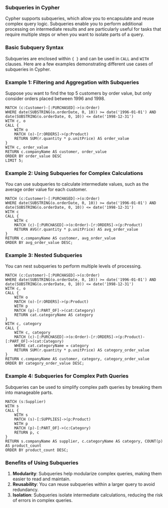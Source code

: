 ### Subqueries in Cypher

Cypher supports subqueries, which allow you to encapsulate and reuse complex query logic. Subqueries enable you to perform additional processing on intermediate results and are particularly useful for tasks that require multiple steps or when you want to isolate parts of a query.

### Basic Subquery Syntax

Subqueries are enclosed within `{ }` and can be used in `CALL` and `WITH` clauses. Here are a few examples demonstrating different use cases of subqueries in Cypher.

### Example 1: Filtering and Aggregation with Subqueries

Suppose you want to find the top 5 customers by order value, but only consider orders placed between 1996 and 1998.

```cypher
MATCH (c:Customer)-[:PURCHASED]->(o:Order)
WHERE date(SUBSTRING(o.orderDate, 0, 10)) >= date('1996-01-01') AND date(SUBSTRING(o.orderDate, 0, 10)) <= date('1998-12-31')
WITH c, o
CALL {
    WITH o
    MATCH (o)-[r:ORDERS]->(p:Product)
    RETURN SUM(r.quantity * p.unitPrice) AS order_value
}
WITH c, order_value
RETURN c.companyName AS customer, order_value
ORDER BY order_value DESC
LIMIT 5;
```

### Example 2: Using Subqueries for Complex Calculations

You can use subqueries to calculate intermediate values, such as the average order value for each customer.

```cypher
MATCH (c:Customer)-[:PURCHASED]->(o:Order)
WHERE date(SUBSTRING(o.orderDate, 0, 10)) >= date('1996-01-01') AND date(SUBSTRING(o.orderDate, 0, 10)) <= date('1998-12-31')
WITH c
CALL {
    WITH c
    MATCH (c)-[:PURCHASED]->(o:Order)-[r:ORDERS]->(p:Product)
    RETURN AVG(r.quantity * p.unitPrice) AS avg_order_value
}
RETURN c.companyName AS customer, avg_order_value
ORDER BY avg_order_value DESC;
```

### Example 3: Nested Subqueries

You can nest subqueries to perform multiple levels of processing.

```cypher
MATCH (c:Customer)-[:PURCHASED]->(o:Order)
WHERE date(SUBSTRING(o.orderDate, 0, 10)) >= date('1996-01-01') AND date(SUBSTRING(o.orderDate, 0, 10)) <= date('1998-12-31')
WITH c, o
CALL {
    WITH o
    MATCH (o)-[r:ORDERS]->(p:Product)
    WITH p
    MATCH (p)-[:PART_OF]->(cat:Category)
    RETURN cat.categoryName AS category
}
WITH c, category
CALL {
    WITH c, category
    MATCH (c)-[:PURCHASED]->(o:Order)-[r:ORDERS]->(p:Product)-[:PART_OF]->(cat:Category)
    WHERE cat.categoryName = category
    RETURN SUM(r.quantity * p.unitPrice) AS category_order_value
}
RETURN c.companyName AS customer, category, category_order_value
ORDER BY category_order_value DESC;
```

### Example 4: Subqueries for Complex Path Queries

Subqueries can be used to simplify complex path queries by breaking them into manageable parts.

```cypher
MATCH (s:Supplier)
WITH s
CALL {
    WITH s
    MATCH (s)-[:SUPPLIES]->(p:Product)
    WITH p
    MATCH (p)-[:PART_OF]->(c:Category)
    RETURN p, c
}
RETURN s.companyName AS supplier, c.categoryName AS category, COUNT(p) AS product_count
ORDER BY product_count DESC;
```

### Benefits of Using Subqueries

1. **Modularity**: Subqueries help modularize complex queries, making them easier to read and maintain.
2. **Reusability**: You can reuse subqueries within a larger query to avoid redundancy.
3. **Isolation**: Subqueries isolate intermediate calculations, reducing the risk of errors in complex queries.
